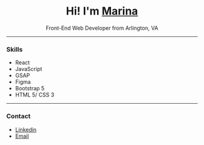 <h1 align="center">Hi! I'm <a href="portfolio-mvstoyan-2021-2022.netlify.app/" target="_blank">Marina</a></h1>
<p align="center">Front-End Web Developer from Arlington, VA</p>

<hr>
<h3>Skills</h3>
   <ul>
      <li>React</li>
      <li>JavaScript</li>
      <li>GSAP</li>
      <li>Figma</li>
      <li>Bootstrap 5</li>
      <li>HTML 5/ CSS 3</li>
   </ul>
   
   <hr>
<h3>Contact</h3>
   <ul>
      <li><a href="https://www.linkedin.com/in/marina-tilton-9172b0227/" target="_blank">Linkedin</a></li>
      <li><a href="mailto:m.v.stoyan@gmail.com" target="_blank">Email</a></li>
   </ul>

<!--
**mvstoyan/mvstoyan** is a ✨ _special_ ✨ repository because its `README.md` (this file) appears on your GitHub profile.

Here are some ideas to get you started:

- 🔭 I’m currently working on ...
- 🌱 I’m currently learning ...
- 👯 I’m looking to collaborate on ...
- 🤔 I’m looking for help with ...
- 💬 Ask me about ...
- 📫 How to reach me: ...
- 😄 Pronouns: ...
- ⚡ Fun fact: ...
-->
